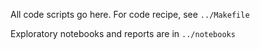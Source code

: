 All code scripts go here. For code recipe, see `../Makefile`

Exploratory notebooks and reports are in `../notebooks`
